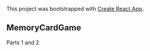 This project was bootstrapped with [Create React App](https://github.com/facebookincubator/create-react-app).

## MemoryCardGame

Parts 1 and 2
